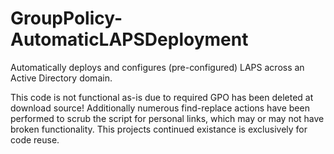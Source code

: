 # GroupPolicy-AutomaticLAPSDeployment

Automatically deploys and configures (pre-configured) LAPS across an Active Directory domain.

This code is not functional as-is due to required GPO has been deleted at download source!
Additionally numerous find-replace actions have been performed to scrub the script for personal links, which may or may not have broken functionality.
This projects continued existance is exclusively for code reuse.
